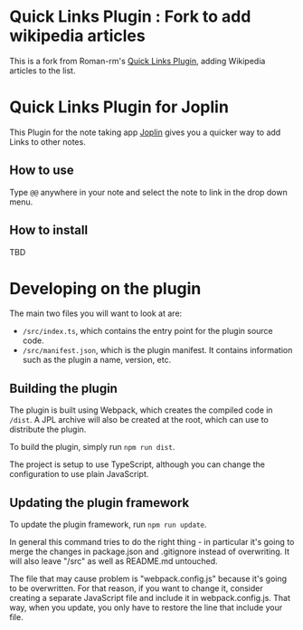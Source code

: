 # Quick Links Plugin : Fork to add wikipedia articles
This is a fork from Roman-rm's [Quick Links Plugin](https://github.com/roman-r-m/joplin-plugin-quick-links), adding Wikipedia articles to the list.

# Quick Links Plugin for Joplin 

This Plugin for the note taking app [Joplin](https://joplinapp.org/) gives you a quicker way to add Links to other notes.

## How to use

Type `@@` anywhere in your note and select the note to link in the drop down menu.

## How to install

TBD


# Developing on the plugin

The main two files you will want to look at are:

- `/src/index.ts`, which contains the entry point for the plugin source code.
- `/src/manifest.json`, which is the plugin manifest. It contains information such as the plugin a name, version, etc.

## Building the plugin

The plugin is built using Webpack, which creates the compiled code in `/dist`. A JPL archive will also be created at the root, which can use to distribute the plugin.

To build the plugin, simply run `npm run dist`.

The project is setup to use TypeScript, although you can change the configuration to use plain JavaScript.

## Updating the plugin framework

To update the plugin framework, run `npm run update`.

In general this command tries to do the right thing - in particular it's going to merge the changes in package.json and .gitignore instead of overwriting. It will also leave "/src" as well as README.md untouched.

The file that may cause problem is "webpack.config.js" because it's going to be overwritten. For that reason, if you want to change it, consider creating a separate JavaScript file and include it in webpack.config.js. That way, when you update, you only have to restore the line that include your file.
